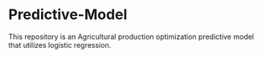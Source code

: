# Predictive-Model
This repository is an Agricultural production optimization predictive model that utilizes logistic regression.
